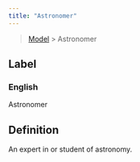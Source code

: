 ```yaml
---
title: "Astronomer"
---
```


> [Model](./../) > Astronomer

## Label

### English
Astronomer


## Definition
An expert in or student of astronomy. 


    
